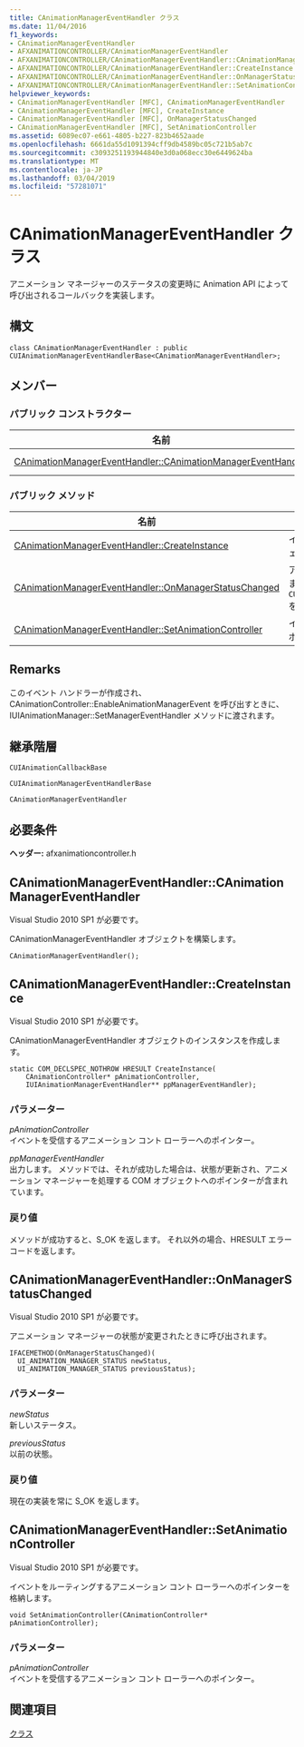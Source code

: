 ```yaml
---
title: CAnimationManagerEventHandler クラス
ms.date: 11/04/2016
f1_keywords:
- CAnimationManagerEventHandler
- AFXANIMATIONCONTROLLER/CAnimationManagerEventHandler
- AFXANIMATIONCONTROLLER/CAnimationManagerEventHandler::CAnimationManagerEventHandler
- AFXANIMATIONCONTROLLER/CAnimationManagerEventHandler::CreateInstance
- AFXANIMATIONCONTROLLER/CAnimationManagerEventHandler::OnManagerStatusChanged
- AFXANIMATIONCONTROLLER/CAnimationManagerEventHandler::SetAnimationController
helpviewer_keywords:
- CAnimationManagerEventHandler [MFC], CAnimationManagerEventHandler
- CAnimationManagerEventHandler [MFC], CreateInstance
- CAnimationManagerEventHandler [MFC], OnManagerStatusChanged
- CAnimationManagerEventHandler [MFC], SetAnimationController
ms.assetid: 6089ec07-e661-4805-b227-823b4652aade
ms.openlocfilehash: 6661da55d1091394cff9db4589bc05c721b5ab7c
ms.sourcegitcommit: c3093251193944840e3d0a068ecc30e6449624ba
ms.translationtype: MT
ms.contentlocale: ja-JP
ms.lasthandoff: 03/04/2019
ms.locfileid: "57281071"
---
```

# <a name="canimationmanagereventhandler-class"></a>CAnimationManagerEventHandler クラス

アニメーション マネージャーのステータスの変更時に Animation API によって呼び出されるコールバックを実装します。

## <a name="syntax"></a>構文

```
class CAnimationManagerEventHandler : public CUIAnimationManagerEventHandlerBase<CAnimationManagerEventHandler>;
```

## <a name="members"></a>メンバー

### <a name="public-constructors"></a>パブリック コンストラクター

|名前|説明|
|----------|-----------------|
|[CAnimationManagerEventHandler::CAnimationManagerEventHandler](#canimationmanagereventhandler)|`CAnimationManagerEventHandler` オブジェクトを構築します。|

### <a name="public-methods"></a>パブリック メソッド

|名前|説明|
|----------|-----------------|
|[CAnimationManagerEventHandler::CreateInstance](#createinstance)|インスタンスを作成します`CAnimationManagerEventHandler`オブジェクト。|
|[CAnimationManagerEventHandler::OnManagerStatusChanged](#onmanagerstatuschanged)|アニメーション マネージャーの状態が変更されたときに呼び出されます。 ( `CUIAnimationManagerEventHandlerBase::OnManagerStatusChanged`をオーバーライドします)。|
|[CAnimationManagerEventHandler::SetAnimationController](#setanimationcontroller)|イベントをルーティングするアニメーション コント ローラーへのポインターを格納します。|

## <a name="remarks"></a>Remarks

このイベント ハンドラーが作成され、CAnimationController::EnableAnimationManagerEvent を呼び出すときに、IUIAnimationManager::SetManagerEventHandler メソッドに渡されます。

## <a name="inheritance-hierarchy"></a>継承階層

`CUIAnimationCallbackBase`

`CUIAnimationManagerEventHandlerBase`

`CAnimationManagerEventHandler`

## <a name="requirements"></a>必要条件

**ヘッダー:** afxanimationcontroller.h

##  <a name="canimationmanagereventhandler"></a>  CAnimationManagerEventHandler::CAnimationManagerEventHandler

Visual Studio 2010 SP1 が必要です。

CAnimationManagerEventHandler オブジェクトを構築します。

```
CAnimationManagerEventHandler();
```

##  <a name="createinstance"></a>  CAnimationManagerEventHandler::CreateInstance

Visual Studio 2010 SP1 が必要です。

CAnimationManagerEventHandler オブジェクトのインスタンスを作成します。

```
static COM_DECLSPEC_NOTHROW HRESULT CreateInstance(
    CAnimationController* pAnimationController,
    IUIAnimationManagerEventHandler** ppManagerEventHandler);
```

### <a name="parameters"></a>パラメーター

*pAnimationController*<br/>
イベントを受信するアニメーション コント ローラーへのポインター。

*ppManagerEventHandler*<br/>
出力します。 メソッドでは、それが成功した場合は、状態が更新され、アニメーション マネージャーを処理する COM オブジェクトへのポインターが含まれています。

### <a name="return-value"></a>戻り値

メソッドが成功すると、S_OK を返します。 それ以外の場合、HRESULT エラー コードを返します。

##  <a name="onmanagerstatuschanged"></a>  CAnimationManagerEventHandler::OnManagerStatusChanged

Visual Studio 2010 SP1 が必要です。

アニメーション マネージャーの状態が変更されたときに呼び出されます。

```
IFACEMETHOD(OnManagerStatusChanged)(
  UI_ANIMATION_MANAGER_STATUS newStatus,
  UI_ANIMATION_MANAGER_STATUS previousStatus);
```

### <a name="parameters"></a>パラメーター

*newStatus*<br/>
新しいステータス。

*previousStatus*<br/>
以前の状態。

### <a name="return-value"></a>戻り値

現在の実装を常に S_OK を返します。

##  <a name="setanimationcontroller"></a>  CAnimationManagerEventHandler::SetAnimationController

Visual Studio 2010 SP1 が必要です。

イベントをルーティングするアニメーション コント ローラーへのポインターを格納します。

```
void SetAnimationController(CAnimationController* pAnimationController);
```

### <a name="parameters"></a>パラメーター

*pAnimationController*<br/>
イベントを受信するアニメーション コント ローラーへのポインター。

## <a name="see-also"></a>関連項目

[クラス](../../mfc/reference/mfc-classes.md)
